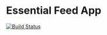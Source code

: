 # Essential Feed App

[![Build Status](https://chauhan-group.visualstudio.com/Chauhan-group/_apis/build/status/EssentialFeedApp-CI?branchName=azure-pipelines)](https://chauhan-group.visualstudio.com/Chauhan-group/_build/latest?definitionId=4&branchName=azure-pipelines)
